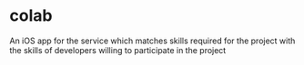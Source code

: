 # colab
An iOS app for the service which matches skills required for the project with the skills of developers willing to participate in the project
